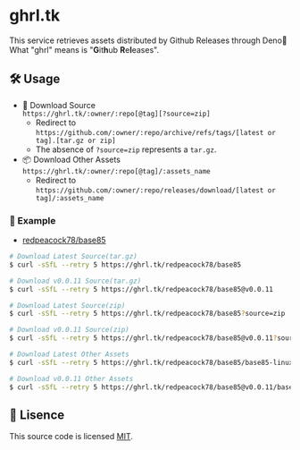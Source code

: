 # ghrl.tk
This service retrieves assets distributed by Github Releases through Deno🦕  
What "ghrl" means is "**G**it**h**ub **R**e**l**eases".

## 🛠 Usage
- 📜 Download Source  
  `https://ghrl.tk/:owner/:repo[@tag][?source=zip]`  
  - Redirect to `https://github.com/:owner/:repo/archive/refs/tags/[latest or tag].[tar.gz or zip]`
  - The absence of `?source=zip` represents a `tar.gz`.
- 📦 Download Other Assets  
  `https://ghrl.tk/:owner/:repo[@tag]/:assets_name`  
  - Redirect to `https://github.com/:owner/:repo/releases/download/[latest or tag]/:assets_name`

### 📄 Example
- [redpeacock78/base85](https://github.com/redpeacock78/base85)  

```bash
# Download Latest Source(tar.gz)
$ curl -sSfL --retry 5 https://ghrl.tk/redpeacock78/base85

# Download v0.0.11 Source(tar.gz)
$ curl -sSfL --retry 5 https://ghrl.tk/redpeacock78/base85@v0.0.11

# Download Latest Source(zip)
$ curl -sSfL --retry 5 https://ghrl.tk/redpeacock78/base85?source=zip

# Download v0.0.11 Source(zip)
$ curl -sSfL --retry 5 https://ghrl.tk/redpeacock78/base85@v0.0.11?source=zip

# Download Latest Other Assets
$ curl -sSfL --retry 5 https://ghrl.tk/redpeacock78/base85/base85-linux-x86

# Download v0.0.11 Other Assets
$ curl -sSfL --retry 5 https://ghrl.tk/redpeacock78/base85@v0.0.11/base85-linux-x86
```

## 🥝 Lisence
This source code is licensed [MIT](https://github.com/redpeacock78/ghrl.tk/blob/master/LICENSE).